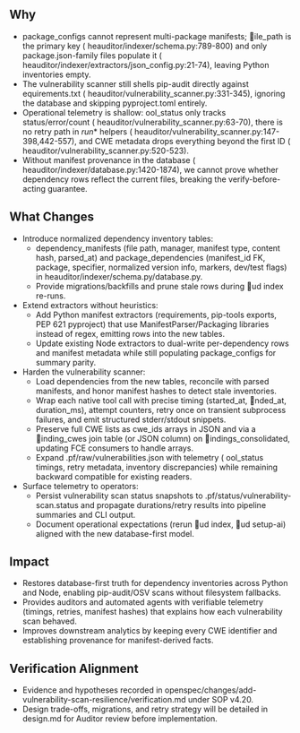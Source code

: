 ## Why
- package_configs cannot represent multi-package manifests; ile_path is the primary key (	heauditor/indexer/schema.py:789-800) and only package.json-family files populate it (	heauditor/indexer/extractors/json_config.py:21-74), leaving Python inventories empty.
- The vulnerability scanner still shells pip-audit directly against equirements.txt (	heauditor/vulnerability_scanner.py:331-345), ignoring the database and skipping pyproject.toml entirely.
- Operational telemetry is shallow: 	ool_status only tracks status/error/count (	heauditor/vulnerability_scanner.py:63-70), there is no retry path in _run_* helpers (	heauditor/vulnerability_scanner.py:147-398,442-557), and CWE metadata drops everything beyond the first ID (	heauditor/vulnerability_scanner.py:520-523).
- Without manifest provenance in the database (	heauditor/indexer/database.py:1420-1874), we cannot prove whether dependency rows reflect the current files, breaking the verify-before-acting guarantee.

## What Changes
- Introduce normalized dependency inventory tables:
  - dependency_manifests (file path, manager, manifest type, content hash, parsed_at) and package_dependencies (manifest_id FK, package, specifier, normalized version info, markers, dev/test flags) in 	heauditor/indexer/schema.py/database.py.
  - Provide migrations/backfills and prune stale rows during ud index re-runs.
- Extend extractors without heuristics:
  - Add Python manifest extractors (requirements, pip-tools exports, PEP 621 pyproject) that use ManifestParser/Packaging libraries instead of regex, emitting rows into the new tables.
  - Update existing Node extractors to dual-write per-dependency rows and manifest metadata while still populating package_configs for summary parity.
- Harden the vulnerability scanner:
  - Load dependencies from the new tables, reconcile with parsed manifests, and honor manifest hashes to detect stale inventories.
  - Wrap each native tool call with precise timing (started_at, nded_at, duration_ms), attempt counters, retry once on transient subprocess failures, and emit structured stderr/stdout snippets.
  - Preserve full CWE lists as cwe_ids arrays in JSON and via a inding_cwes join table (or JSON column) on indings_consolidated, updating FCE consumers to handle arrays.
  - Expand .pf/raw/vulnerabilities.json with telemetry (	ool_status timings, retry metadata, inventory discrepancies) while remaining backward compatible for existing readers.
- Surface telemetry to operators:
  - Persist vulnerability scan status snapshots to .pf/status/vulnerability-scan.status and propagate durations/retry results into pipeline summaries and CLI output.
  - Document operational expectations (rerun ud index, ud setup-ai) aligned with the new database-first model.

## Impact
- Restores database-first truth for dependency inventories across Python and Node, enabling pip-audit/OSV scans without filesystem fallbacks.
- Provides auditors and automated agents with verifiable telemetry (timings, retries, manifest hashes) that explains how each vulnerability scan behaved.
- Improves downstream analytics by keeping every CWE identifier and establishing provenance for manifest-derived facts.

## Verification Alignment
- Evidence and hypotheses recorded in openspec/changes/add-vulnerability-scan-resilience/verification.md under SOP v4.20.
- Design trade-offs, migrations, and retry strategy will be detailed in design.md for Auditor review before implementation.